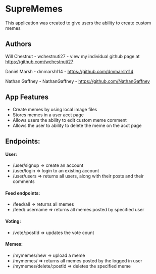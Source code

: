 # SupreMemes 

This application was created to give users the ability to create custom memes

## Authors
Will Chestnut - wchestnuti27 - view my individual github page at https://github.com/wchestnuti27

Daniel Marsh - dmmarsh114 - https://github.com/dmmarsh114

Nathan Gaffney - NathanGaffney - https://github.com/NathanGaffney

## App Features
* Create memes by using local image files
* Stores memes in a user acct page
* Allows users the ability to edit custom meme comment
* Allows the user to ability to delete the meme on the acct page

## Endpoints: 

#### User:
* /user/signup => create an account
* /user/login => login to an existing account
* /user/users => returns all users, along with their posts and their comments

#### Feed endpoints:
* /feed/all => returns all memes
* /feed/:username => returns all memes posted by specified user

#### Voting:
* /vote/:postId => updates the vote count

#### Memes: 
* /mymemes/new => upload a meme
* /mymemes/ => returns all memes posted by the logged in user
* /mymemes/delete/:postId => deletes the specified meme
